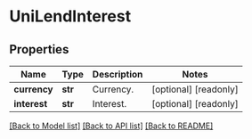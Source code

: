 # UniLendInterest

## Properties
Name | Type | Description | Notes
------------ | ------------- | ------------- | -------------
**currency** | **str** | Currency. | [optional] [readonly] 
**interest** | **str** | Interest. | [optional] [readonly] 

[[Back to Model list]](../README.md#documentation-for-models) [[Back to API list]](../README.md#documentation-for-api-endpoints) [[Back to README]](../README.md)


